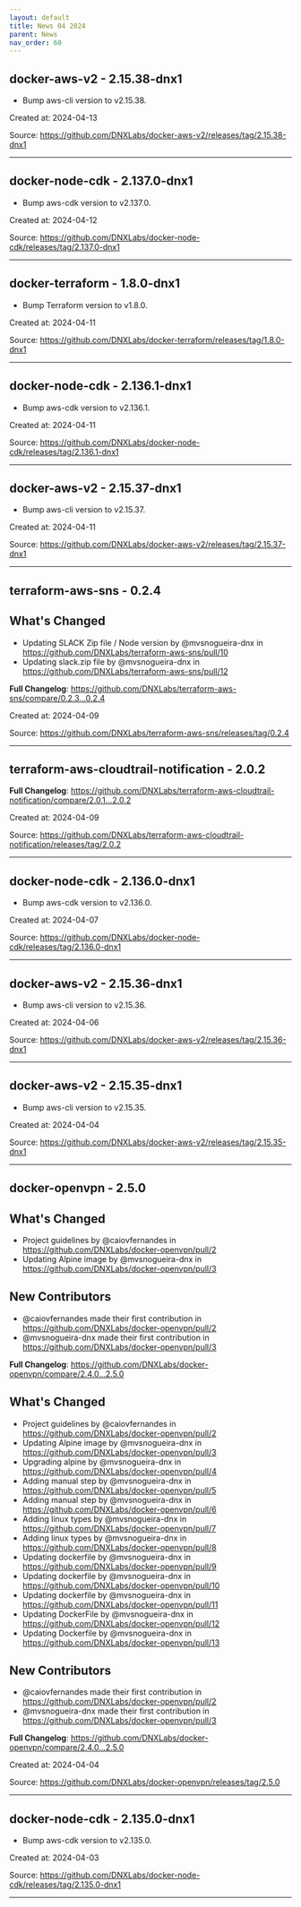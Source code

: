 ```yaml
---
layout: default
title: News 04 2024
parent: News
nav_order: 60
---
```




## docker-aws-v2 - 2.15.38-dnx1
- Bump aws-cli version to v2.15.38.

Created at: 2024-04-13

<!-- TODO: Include source link to the version tag -->
Source: https://github.com/DNXLabs/docker-aws-v2/releases/tag/2.15.38-dnx1

---


## docker-node-cdk - 2.137.0-dnx1
- Bump aws-cdk version to v2.137.0.

Created at: 2024-04-12

<!-- TODO: Include source link to the version tag -->
Source: https://github.com/DNXLabs/docker-node-cdk/releases/tag/2.137.0-dnx1

---


## docker-terraform - 1.8.0-dnx1
- Bump Terraform version to v1.8.0.

Created at: 2024-04-11

<!-- TODO: Include source link to the version tag -->
Source: https://github.com/DNXLabs/docker-terraform/releases/tag/1.8.0-dnx1

---


## docker-node-cdk - 2.136.1-dnx1
- Bump aws-cdk version to v2.136.1.

Created at: 2024-04-11

<!-- TODO: Include source link to the version tag -->
Source: https://github.com/DNXLabs/docker-node-cdk/releases/tag/2.136.1-dnx1

---


## docker-aws-v2 - 2.15.37-dnx1
- Bump aws-cli version to v2.15.37.

Created at: 2024-04-11

<!-- TODO: Include source link to the version tag -->
Source: https://github.com/DNXLabs/docker-aws-v2/releases/tag/2.15.37-dnx1

---


## terraform-aws-sns - 0.2.4
## What's Changed
* Updating SLACK Zip file / Node version by @mvsnogueira-dnx in https://github.com/DNXLabs/terraform-aws-sns/pull/10
* Updating slack.zip file by @mvsnogueira-dnx in https://github.com/DNXLabs/terraform-aws-sns/pull/12


**Full Changelog**: https://github.com/DNXLabs/terraform-aws-sns/compare/0.2.3...0.2.4

Created at: 2024-04-09

<!-- TODO: Include source link to the version tag -->
Source: https://github.com/DNXLabs/terraform-aws-sns/releases/tag/0.2.4

---


## terraform-aws-cloudtrail-notification - 2.0.2
**Full Changelog**: https://github.com/DNXLabs/terraform-aws-cloudtrail-notification/compare/2.0.1...2.0.2

Created at: 2024-04-09

<!-- TODO: Include source link to the version tag -->
Source: https://github.com/DNXLabs/terraform-aws-cloudtrail-notification/releases/tag/2.0.2

---


## docker-node-cdk - 2.136.0-dnx1
- Bump aws-cdk version to v2.136.0.

Created at: 2024-04-07

<!-- TODO: Include source link to the version tag -->
Source: https://github.com/DNXLabs/docker-node-cdk/releases/tag/2.136.0-dnx1

---


## docker-aws-v2 - 2.15.36-dnx1
- Bump aws-cli version to v2.15.36.

Created at: 2024-04-06

<!-- TODO: Include source link to the version tag -->
Source: https://github.com/DNXLabs/docker-aws-v2/releases/tag/2.15.36-dnx1

---


## docker-aws-v2 - 2.15.35-dnx1
- Bump aws-cli version to v2.15.35.

Created at: 2024-04-04

<!-- TODO: Include source link to the version tag -->
Source: https://github.com/DNXLabs/docker-aws-v2/releases/tag/2.15.35-dnx1

---


## docker-openvpn - 2.5.0
## What's Changed
* Project guidelines by @caiovfernandes in https://github.com/DNXLabs/docker-openvpn/pull/2
* Updating Alpine image by @mvsnogueira-dnx in https://github.com/DNXLabs/docker-openvpn/pull/3


## New Contributors
* @caiovfernandes made their first contribution in https://github.com/DNXLabs/docker-openvpn/pull/2
* @mvsnogueira-dnx made their first contribution in https://github.com/DNXLabs/docker-openvpn/pull/3

**Full Changelog**: https://github.com/DNXLabs/docker-openvpn/compare/2.4.0...2.5.0

## What's Changed
* Project guidelines by @caiovfernandes in https://github.com/DNXLabs/docker-openvpn/pull/2
* Updating Alpine image by @mvsnogueira-dnx in https://github.com/DNXLabs/docker-openvpn/pull/3
* Upgrading alpine by @mvsnogueira-dnx in https://github.com/DNXLabs/docker-openvpn/pull/4
* Adding manual step by @mvsnogueira-dnx in https://github.com/DNXLabs/docker-openvpn/pull/5
* Adding manual step by @mvsnogueira-dnx in https://github.com/DNXLabs/docker-openvpn/pull/6
* Adding linux types by @mvsnogueira-dnx in https://github.com/DNXLabs/docker-openvpn/pull/7
* Adding linux types by @mvsnogueira-dnx in https://github.com/DNXLabs/docker-openvpn/pull/8
* Updating dockerfile by @mvsnogueira-dnx in https://github.com/DNXLabs/docker-openvpn/pull/9
* Updating dockerfile by @mvsnogueira-dnx in https://github.com/DNXLabs/docker-openvpn/pull/10
* Updating dockerfile by @mvsnogueira-dnx in https://github.com/DNXLabs/docker-openvpn/pull/11
* Updating DockerFile by @mvsnogueira-dnx in https://github.com/DNXLabs/docker-openvpn/pull/12
* Updating Dockerfile by @mvsnogueira-dnx in https://github.com/DNXLabs/docker-openvpn/pull/13

## New Contributors
* @caiovfernandes made their first contribution in https://github.com/DNXLabs/docker-openvpn/pull/2
* @mvsnogueira-dnx made their first contribution in https://github.com/DNXLabs/docker-openvpn/pull/3

**Full Changelog**: https://github.com/DNXLabs/docker-openvpn/compare/2.4.0...2.5.0

Created at: 2024-04-04

<!-- TODO: Include source link to the version tag -->
Source: https://github.com/DNXLabs/docker-openvpn/releases/tag/2.5.0

---


## docker-node-cdk - 2.135.0-dnx1
- Bump aws-cdk version to v2.135.0.

Created at: 2024-04-03

<!-- TODO: Include source link to the version tag -->
Source: https://github.com/DNXLabs/docker-node-cdk/releases/tag/2.135.0-dnx1

---

